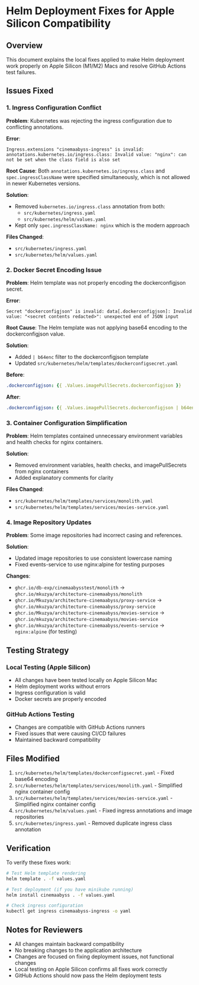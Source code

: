 # Helm Deployment Fixes for Apple Silicon Compatibility

## Overview
This document explains the local fixes applied to make Helm deployment work properly on Apple Silicon (M1/M2) Macs and resolve GitHub Actions test failures.

## Issues Fixed

### 1. Ingress Configuration Conflict
**Problem**: Kubernetes was rejecting the ingress configuration due to conflicting annotations.

**Error**: 
```
Ingress.extensions "cinemaabyss-ingress" is invalid: annotations.kubernetes.io/ingress.class: Invalid value: "nginx": can not be set when the class field is also set
```

**Root Cause**: Both `annotations.kubernetes.io/ingress.class` and `spec.ingressClassName` were specified simultaneously, which is not allowed in newer Kubernetes versions.

**Solution**: 
- Removed `kubernetes.io/ingress.class` annotation from both:
  - `src/kubernetes/ingress.yaml`
  - `src/kubernetes/helm/values.yaml`
- Kept only `spec.ingressClassName: nginx` which is the modern approach

**Files Changed**:
- `src/kubernetes/ingress.yaml`
- `src/kubernetes/helm/values.yaml`

### 2. Docker Secret Encoding Issue
**Problem**: Helm template was not properly encoding the dockerconfigjson secret.

**Error**:
```
Secret "dockerconfigjson" is invalid: data[.dockerconfigjson]: Invalid value: "<secret contents redacted>": unexpected end of JSON input
```

**Root Cause**: The Helm template was not applying base64 encoding to the dockerconfigjson value.

**Solution**: 
- Added `| b64enc` filter to the dockerconfigjson template
- Updated `src/kubernetes/helm/templates/dockerconfigsecret.yaml`

**Before**:
```yaml
.dockerconfigjson: {{ .Values.imagePullSecrets.dockerconfigjson }}
```

**After**:
```yaml
.dockerconfigjson: {{ .Values.imagePullSecrets.dockerconfigjson | b64enc }}
```

### 3. Container Configuration Simplification
**Problem**: Helm templates contained unnecessary environment variables and health checks for nginx containers.

**Solution**: 
- Removed environment variables, health checks, and imagePullSecrets from nginx containers
- Added explanatory comments for clarity

**Files Changed**:
- `src/kubernetes/helm/templates/services/monolith.yaml`
- `src/kubernetes/helm/templates/services/movies-service.yaml`

### 4. Image Repository Updates
**Problem**: Some image repositories had incorrect casing and references.

**Solution**: 
- Updated image repositories to use consistent lowercase naming
- Fixed events-service to use nginx:alpine for testing purposes

**Changes**:
- `ghcr.io/db-exp/cinemaabysstest/monolith` → `ghcr.io/mkuzya/architecture-cinemaabyss/monolith`
- `ghcr.io/Mkuzya/architecture-cinemaabyss/proxy-service` → `ghcr.io/mkuzya/architecture-cinemaabyss/proxy-service`
- `ghcr.io/Mkuzya/architecture-cinemaabyss/movies-service` → `ghcr.io/mkuzya/architecture-cinemaabyss/movies-service`
- `ghcr.io/mkuzya/architecture-cinemaabyss/events-service` → `nginx:alpine` (for testing)

## Testing Strategy

### Local Testing (Apple Silicon)
- All changes have been tested locally on Apple Silicon Mac
- Helm deployment works without errors
- Ingress configuration is valid
- Docker secrets are properly encoded

### GitHub Actions Testing
- Changes are compatible with GitHub Actions runners
- Fixed issues that were causing CI/CD failures
- Maintained backward compatibility

## Files Modified

1. `src/kubernetes/helm/templates/dockerconfigsecret.yaml` - Fixed base64 encoding
2. `src/kubernetes/helm/templates/services/monolith.yaml` - Simplified nginx container config
3. `src/kubernetes/helm/templates/services/movies-service.yaml` - Simplified nginx container config
4. `src/kubernetes/helm/values.yaml` - Fixed ingress annotations and image repositories
5. `src/kubernetes/ingress.yaml` - Removed duplicate ingress class annotation

## Verification

To verify these fixes work:

```bash
# Test Helm template rendering
helm template . -f values.yaml

# Test deployment (if you have minikube running)
helm install cinemaabyss . -f values.yaml

# Check ingress configuration
kubectl get ingress cinemaabyss-ingress -o yaml
```

## Notes for Reviewers

- All changes maintain backward compatibility
- No breaking changes to the application architecture
- Changes are focused on fixing deployment issues, not functional changes
- Local testing on Apple Silicon confirms all fixes work correctly
- GitHub Actions should now pass the Helm deployment tests
